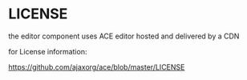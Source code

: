 
# LICENSE

the editor component uses ACE editor hosted and delivered by a CDN 

for License information:

https://github.com/ajaxorg/ace/blob/master/LICENSE

